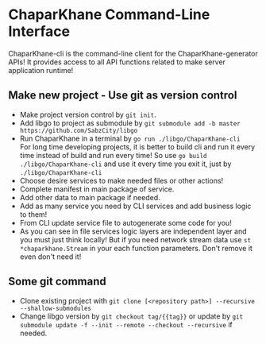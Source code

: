 # ChaparKhane Command-Line Interface
ChaparKhane-cli is the command-line client for the ChaparKhane-generator APIs! It provides access to all API functions related to make server application runtime!

## Make new project - Use git as version control
- Make project version control by ```git init```.
- Add libgo to project as submodule by ```git submodule add -b master https://github.com/SabzCity/libgo```
- Run ChaparKhane in a terminal by ```go run ./libgo/ChaparKhane-cli```   
For long time developing projects, it is better to build cli and run it every time instead of build and run every time! So use ```go build ./libgo/ChaparKhane-cli``` and use it every time you exit it, just by ```./libgo/ChaparKhane-cli```
- Choose desire services to make needed files or other actions!
- Complete manifest in main package of service.
- Add other data to main package if needed.
- Add as many service you need by CLI services and add business logic to them!
- From CLI update service file to autogenerate some code for you!
- As you can see in file services logic layers are independent layer and you must just think locally! But if you need network stream data use ```st *chaparkhane.Stream``` in your each function parameters. Don't remove it even don't need it!   

## Some git command
- Clone existing project with ```git clone [<repository path>] --recursive --shallow-submodules```
- Change libgo version by ```git checkout tag/{{tag}}``` or update by ```git submodule update -f --init --remote --checkout --recursive``` if needed.
